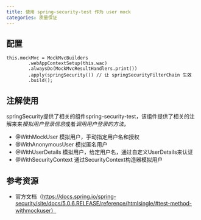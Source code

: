 ```yaml
---
title: 使用 spring-security-test 作为 user mock 
categories: 质量保证
---
```






## 配置

```
this.mockMvc = MockMvcBuilders
        .webAppContextSetup(this.wac)
        .alwaysDo(MockMvcResultHandlers.print())
        .apply(springSecurity()) // 让 springSecurityFilterChain 生效
        .build();
```

## 注解使用

springSecurity提供了相关的组件spring-security-test，该组件提供了相关的注解来来*模拟用户登录信息*或者*调用用户登录的方法*，

- @WithMockUser 模拟用户，手动指定用户名和授权
- @WithAnonymousUser 模拟匿名用户
- @WithUserDetails 模拟用户，给定用户名，通过自定义UserDetails来认证
- @WithSecurityContext 通过SecurityContext构造器模拟用户





## 参考资源



- 官方文档（https://docs.spring.io/spring-security/site/docs/5.0.6.RELEASE/reference/htmlsingle/#test-method-withmockuser）